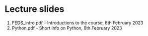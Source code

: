 # Lecture slides 

1. FEDS_intro.pdf - Introductions to the course, 6th February 2023
2. Python.pdf - Short info on Python, 6th February 2023
